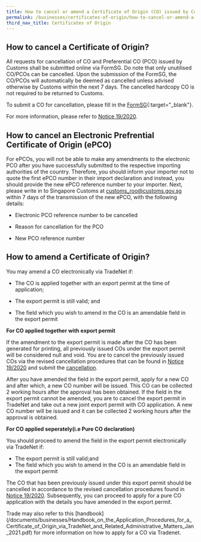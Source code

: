 ```yaml
---
title: How to cancel or amend a Certificate of Origin (CO) issued by Customs
permalink: /businesses/certificates-of-origin/how-to-cancel-or-amend-a-co
third_nav_title: Certificates of Origin
---
```


## How to cancel a Certificate of Origin?

All requests for cancellation of CO and Preferential CO (PCO) issued by Customs shall be submitted online via FormSG. Do note that only unutilised CO/PCOs can be cancelled. Upon the submission of the FormSG, the CO/PCOs will automatically be deemed as cancelled unless advised otherwise by Customs within the next 7 days. The cancelled hardcopy CO is not required to be returned to Customs.

To submit a CO for cancellation, please fill in the [FormSG](https://go.gov.sg/cancellationofco){:target="_blank"}.

For more information, please refer to [Notice 19/2020](/news-and-media/notices/2020-12-31-N.pdf).


## How to cancel an Electronic Prefrential Certificate of Origin (ePCO)

For ePCOs, you will not be able to make any amendments to the electronic PCO after you have successfully submitted to the respective importing authorities of the country. Therefore, you should inform your importer not to quote the first ePCO number in their import declaration and instead, you should provide the new ePCO reference number to your importer. Next, please write in to Singapore Customs at customs_roo@customs.gov.sg within 7 days of the transmission of the new ePCO, with the following details:

-   Electronic PCO reference number to be cancelled

-   Reason for cancellation for the PCO

-   New PCO reference number

## How to amend a Certificate of Origin?

You may amend a CO electronically via TradeNet if:

-   The CO is applied together with an export permit at the time of application;
    
-   The export permit is still valid; and
    
-   The field which you wish to amend in the CO is an amendable field in the export permit
    
**For CO applied together with export permit**

If the amendment to the export permit is made after the CO has been generated for printing, all previously issued COs under the export permit will be considered null and void. You are to cancel the previously issued COs via the revised cancellation procedures that can be found in [Notice 19/2020](/news-and-media/notices/2020-12-31-N.pdf) and submit the [cancellation](go.gov.sg/cancellationofco). 

After you have amended the field in the export permit, apply for a new CO and after which, a new CO number will be issued. This CO can be collected 2 working hours after the approval has been obtained. If the field in the export permit cannot be amended, you are to cancel the export permit in TradeNet and take out a new joint export permit with CO application. A new CO number will be issued and it can be collected 2 working hours after the approval is obtained. 

**For CO applied seperately(i.e Pure CO declaration)**

You should proceed to amend the field in the export permit electronically via TradeNet if:

-   The export permit is still valid;and
-   The field which you wish to amend in the CO is an amendable field in the export permit

The CO that has been previously issued under this export permit should be cancelled in accordance to the revised cancellation procedures found in [Notice 19/2020](/news-and-media/notices/2020-12-31-N.pdf). Subsequently, you can proceed to apply for a pure CO application with the details you have amended in the export permit.

Trade may also refer to this [handbook] (/documents/businesses/Handbook_on_the_Application_Procedures_for_a_Certificate_of_Origin_via_TradeNet_and_Related_Administrative_Matters_Jan_2021.pdf) for more information on how to apply for a CO via Tradenet. 

